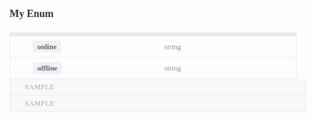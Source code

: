 <div>
    <div style="padding-bottom:10px;">
        <h1 style="font-family:Source Sans Pro;font-size:18px;color:#30343F;">My Enum</h1></div>
    <div style="width:100%;height:auto;display:flex;flex-direction:row;flex-wrap:no-wrap;justify-content:flex-start;align-items:stretch;position:relative;">
        <div style="height:auto;width:100%;display:flex;flex-direction:column;flex-wrap:no-wrap;justify-content:flex-start;align-items:flex-start;">
            <div style="width:100%;height:5px;display:flex;flex-direction:row;flex-wrap:no-wrap;justify-content:flex-start;align-items:stretch;position:relative;border:1px solid #E8EBEE;border-bottom:none;background-color:#E8EBEE;"></div>
            <div style="width:100%;height:auto;border:1px solid #E8EBEE;">
                <div style="width:100%;height:auto;display:flex;flex-direction:row;flex-wrap:no-wrap;justify-content:flex-start;align-items:stretch;position:relative;border-bottom:1px solid #E8EBEE;padding-top:8px;padding-bottom:8px;">
                    <div style="height:auto;width:8px;display:flex;flex-direction:column;flex-wrap:no-wrap;justify-content:flex-start;align-items:flex-start;min-width:8px;max-width:8px;align-self:stretch;background-image:url([object Object]);background-size:8px 8px;background-repeat:no-repeat;background-position:center center;margin-left:16px;margin-right:8px;"></div>
                    <div style="height:auto;width:100%;display:flex;flex-direction:column;flex-wrap:no-wrap;justify-content:flex-start;align-items:flex-start;padding-left:8px;">
                        <div style="width:100%;height:auto;display:flex;flex-direction:row;flex-wrap:no-wrap;justify-content:flex-start;align-items:stretch;position:relative;">
                            <div style="height:auto;width:100%;display:flex;flex-direction:column;flex-wrap:no-wrap;justify-content:flex-start;align-items:flex-start;">
                                <div style="width:auto;height:auto;margin-top:0px;margin-bottom:0px;margin-left:0px;margin-right:0px;font-weight:600;background-color:#F0F1F4;border-radius:3px;padding-top:4px;padding-bottom:4px;padding-left:8px;padding-right:8px;font-family:Source Sans Pro;font-size:13px;line-height:13px;color:#5D6470;">online</div>
                            </div>
                            <div style="height:auto;width:100%;display:flex;flex-direction:column;flex-wrap:no-wrap;justify-content:center;align-items:flex-start;">
                                <div style="width:100%;font-family:Source Code Pro;font-weight:regular;font-size:13px;color:#8A93A3;line-height:13px;margin-bottom:0px;">string</div>
                            </div>
                        </div>
                    </div>
                </div>
                <div style="width:100%;height:auto;display:flex;flex-direction:row;flex-wrap:no-wrap;justify-content:flex-start;align-items:stretch;position:relative;border-bottom:none;padding-top:8px;padding-bottom:8px;">
                    <div style="height:auto;width:8px;display:flex;flex-direction:column;flex-wrap:no-wrap;justify-content:flex-start;align-items:flex-start;min-width:8px;max-width:8px;align-self:stretch;background-image:url([object Object]);background-size:8px 8px;background-repeat:no-repeat;background-position:center center;margin-left:16px;margin-right:8px;"></div>
                    <div style="height:auto;width:100%;display:flex;flex-direction:column;flex-wrap:no-wrap;justify-content:flex-start;align-items:flex-start;padding-left:8px;">
                        <div style="width:100%;height:auto;display:flex;flex-direction:row;flex-wrap:no-wrap;justify-content:flex-start;align-items:stretch;position:relative;">
                            <div style="height:auto;width:100%;display:flex;flex-direction:column;flex-wrap:no-wrap;justify-content:flex-start;align-items:flex-start;">
                                <div style="width:auto;height:auto;margin-top:0px;margin-bottom:0px;margin-left:0px;margin-right:0px;font-weight:600;background-color:#F0F1F4;border-radius:3px;padding-top:4px;padding-bottom:4px;padding-left:8px;padding-right:8px;font-family:Source Sans Pro;font-size:13px;line-height:13px;color:#5D6470;">offline</div>
                            </div>
                            <div style="height:auto;width:100%;display:flex;flex-direction:column;flex-wrap:no-wrap;justify-content:center;align-items:flex-start;">
                                <div style="width:100%;font-family:Source Code Pro;font-weight:regular;font-size:13px;color:#8A93A3;line-height:13px;margin-bottom:0px;">string</div>
                            </div>
                        </div>
                    </div>
                </div>
            </div>
            <div style="width:100%;">
                <div style="width:100%;height:auto;display:flex;flex-direction:row;flex-wrap:no-wrap;justify-content:flex-start;align-items:stretch;position:relative;">
                    <div style="height:auto;width:100%;display:flex;flex-direction:column;flex-wrap:no-wrap;justify-content:flex-start;align-items:flex-start;">
                        <div style="width:100%;height:auto;display:flex;flex-direction:row;flex-wrap:no-wrap;justify-content:flex-start;align-items:stretch;position:relative;background:#F8F8F9;border-left:1px solid #E8EBEE;border-right:1px solid #E8EBEE;padding-top:8px;padding-bottom:8px;padding-left:8px;padding-right:8px;border-bottom:1px solid #E8EBEE;">
                            <div style="width:100%;height:auto;display:flex;flex-direction:row;flex-wrap:no-wrap;justify-content:flex-start;align-items:stretch;position:relative;cursor:pointer;">
                                <div style="height:auto;width:12px;display:flex;flex-direction:column;flex-wrap:no-wrap;justify-content:flex-start;align-items:flex-start;min-width:12px;max-width:12px;">
                                    <div style="width:12px;height:12px;background-repeat:no-repeat;background-position:left center;background-image:url([object Object]);background-size:7px 12px;"></div>
                                </div>
                                <div style="height:auto;width:100%;display:flex;flex-direction:column;flex-wrap:no-wrap;justify-content:flex-start;align-items:flex-start;">
                                    <div style="user-select:none;line-height:12px;letter-spacing:0.85px;font-family:Source Sans Pro;font-size:12px;color:#A3A7B2;text-transform:uppercase;padding-left:6px;">Sample</div>
                                </div>
                            </div>
                        </div>
                    </div>
                </div>
                <div style="width:100%;height:auto;display:flex;flex-direction:row;flex-wrap:no-wrap;justify-content:flex-start;align-items:stretch;position:relative;">
                    <div style="height:auto;width:100%;display:flex;flex-direction:column;flex-wrap:no-wrap;justify-content:flex-start;align-items:flex-start;">
                        <div style="width:100%;height:auto;display:flex;flex-direction:row;flex-wrap:no-wrap;justify-content:flex-start;align-items:stretch;position:relative;background:#F8F8F9;border-left:1px solid #E8EBEE;border-right:1px solid #E8EBEE;padding-top:8px;padding-bottom:8px;padding-left:8px;padding-right:8px;border-bottom:1px solid #E8EBEE;">
                            <div style="width:100%;height:auto;display:flex;flex-direction:row;flex-wrap:no-wrap;justify-content:flex-start;align-items:stretch;position:relative;cursor:pointer;">
                                <div style="height:auto;width:12px;display:flex;flex-direction:column;flex-wrap:no-wrap;justify-content:flex-start;align-items:flex-start;min-width:12px;max-width:12px;">
                                    <div style="width:12px;height:12px;background-repeat:no-repeat;background-position:left center;background-image:url([object Object]);background-size:7px 12px;"></div>
                                </div>
                                <div style="height:auto;width:100%;display:flex;flex-direction:column;flex-wrap:no-wrap;justify-content:flex-start;align-items:flex-start;">
                                    <div style="user-select:none;line-height:12px;letter-spacing:0.85px;font-family:Source Sans Pro;font-size:12px;color:#A3A7B2;text-transform:uppercase;padding-left:6px;">Sample</div>
                                </div>
                            </div>
                        </div>
                    </div>
                </div>
            </div>
        </div>
    </div>
</div>